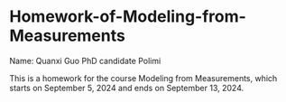 # Homework-of-Modeling-from-Measurements
Name: Quanxi Guo
PhD candidate
Polimi

This is a homework for the course Modeling from Measurements, which starts on September 5, 2024 and ends on September 13, 2024.
